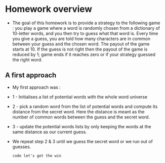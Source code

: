 # Homework overview
+ The goal of this homework is to provide a strategy to the following game : you play a game where a word is randomly chosen from a dictionary of 10-letter words, and you then try to guess what that word is. Every time you give a guess, you
are told how many characters are in common between your guess and the chosen word. The payout of the game starts at 10. If the guess is not right then the payout of the game is reduced by 1; game ends if it reaches zero or if your strategy guessed the right word.

## A first approach 
+ My first approach was :
+ 1 - Initialises a list of potential words with the whole word universe
+ 2 - pick a random word from the list of potential words and compute its distance from the secret word. Here the distance is meant as the number of common words between the guess and the secret word.
+ 3 - update the potential words lists by only keeping the words at the same distance as our current guess.
+ We repeat step 2 & 3 until we guess the secret word or we run out of guesses.

	`code let's get the win`